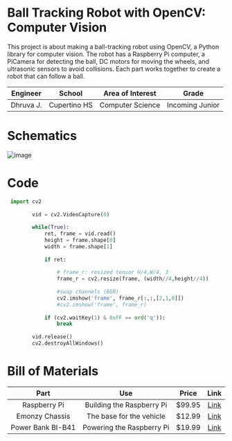 # Ball Tracking Robot with OpenCV: Computer Vision

This project is about making a ball-tracking robot using OpenCV, a Python library for computer vision. The robot has a Raspberry Pi computer, a PiCamera for detecting the ball, DC motors for moving the wheels, and ultrasonic sensors to avoid collisions. Each part works together to create a robot that can follow a ball.

<!---
You should comment out all portions of your portfolio that you have not completed yet, as well as any instructions:

<!--- This is an HTML comment in Markdown -->
<!--- Anything between these symbols will not render on the published site 
-->

|**Engineer** | **School** | **Area of Interest** | **Grade** |
|:--:|:--:|:--:|:--:|
| Dhruva J. | Cupertino HS | Computer Science | Incoming Junior |
<!---
**Replace the BlueStamp logo below with an image of yourself and your completed project. Follow the guide [here](https://tomcam.github.io/least-github-pages/adding-images-github-pages-site.html) if you need help.**

![Headstone Image](logo.svg)
-->

<!---
# Final Milestone

**Don't forget to replace the text below with the embedding for your milestone video. Go to Youtube, click Share -> Embed, and copy and paste the code to replace what's below.**

<iframe width="560" height="315" src="https://www.youtube.com/embed/F7M7imOVGug" title="YouTube video player" frameborder="0" allow="accelerometer; autoplay; clipboard-write; encrypted-media; gyroscope; picture-in-picture; web-share" allowfullscreen></iframe>

For your final milestone, explain the outcome of your project. Key details to include are:
- What you've accomplished since your previous milestone
- What your biggest challenges and triumphs were at BSE
- A summary of key topics you learned about
- What you hope to learn in the future after everything you've learned at BSE



# Second Milestone

**Don't forget to replace the text below with the embedding for your milestone video. Go to Youtube, click Share -> Embed, and copy and paste the code to replace what's below.**

<iframe width="560" height="315" src="https://www.youtube.com/embed/y3VAmNlER5Y" title="YouTube video player" frameborder="0" allow="accelerometer; autoplay; clipboard-write; encrypted-media; gyroscope; picture-in-picture; web-share" allowfullscreen></iframe>

For your second milestone, explain what you've worked on since your previous milestone. You can highlight:
- Technical details of what you've accomplished and how they contribute to the final goal
- What has been surprising about the project so far
- Previous challenges you faced that you overcame
- What needs to be completed before your final milestone 

# First Milestone

**Don't forget to replace the text below with the embedding for your milestone video. Go to Youtube, click Share -> Embed, and copy and paste the code to replace what's below.**

<iframe width="560" height="315" src="https://www.youtube.com/embed/CaCazFBhYKs" title="YouTube video player" frameborder="0" allow="accelerometer; autoplay; clipboard-write; encrypted-media; gyroscope; picture-in-picture; web-share" allowfullscreen></iframe>

For your first milestone, describe what your project is and how you plan to build it. You can include:
- An explanation about the different components of your project and how they will all integrate together
- Technical progress you've made so far
- Challenges you're facing and solving in your future milestones
- What your plan is to complete your project
-->

# Schematics 
<!---
Here's where you'll put images of your schematics. [Tinkercad](https://www.tinkercad.com/blog/official-guide-to-tinkercad-circuits) and [Fritzing](https://fritzing.org/learning/) are both great resoruces to create professional schematic diagrams, though BSE recommends Tinkercad becuase it can be done easily and for free in the browser. 

-->
![image](https://github.com/djoglekar893/Dhruva_BlueStampPortfolio/assets/155853576/3f27e7b8-454a-40a6-b50a-874711f114eb)


# Code


```python
 import cv2
        
        vid = cv2.VideoCapture(0)
        
        while(True):
            ret, frame = vid.read()
            height = frame.shape[0]
            width = frame.shape[1]
            
            if ret:
                
                # frame_r: resized tensor H/4,W/4, 3
                frame_r = cv2.resize(frame, (width//4,height//4))
                
                #swap channels (BGR)
                cv2.imshow('frame', frame_r[:,:,[2,1,0]])
                #cv2.imshow('frame', frame_r)
        
            if (cv2.waitKey(1) & 0xFF == ord('q')):
                break
                
        vid.release()
        cv2.destroyAllWindows()
```

# Bill of Materials

| **Part**            | **Use**                   | **Price** | **Link**                                                                                                                                    |
|:-------------------:|:--------------------------:|:---------:|:------------------------------------------------------------------------------------------------------------------------------------------:|
| Raspberry Pi        | Building the Raspberry Pi  | $99.95    | [Link](https://www.canakit.com/raspberry-pi-4-starter-kit.html)                                                                            |
| Emonzy Chassis      | The base for the vehicle   | $12.99    | [Link](https://www.amazon.com/Smart-Chassis-Motors-Encoder-Battery/dp/B01LXY7CM3/ref=asc_df_B01LXY7CM3/?tag=hyprod-20&linkCode=df0&hvadid=693448563566&hvpos=&hvnetw=g&hvrand=13188769298549160467&hvpone=&hvptwo=&hvqmt=&hvdev=c&hvdvcmdl=&hvlocint=&hvlocphy=9032183&hvtargid=pla-584495246069&psc=1&mcid=3f54405bf4d93ae384d78ef10f75b962&gad_source=1) |
| Power Bank BI-B41   | Powering the Raspberry Pi  | $19.99    | [Link](https://iniushop.com/products/iniu-b41-portable-charger-15w-fast-charging-slimmest-10000mah?variant=43637931147442&currency=USD&utm_medium=product_sync&utm_source=google&utm_content=sag_organic&utm_campaign=sag_organic&gad_source=1&gclid=CjwKCAjwjqWzBhAqEiwAQmtgT1XwMCJbZkhMTRSuZs4hHaQyGw7Jys7nqwnwtI10GClJyrz8Do8syxoCC0AQAvD_BwE) |

<!---
# Other Resources/Examples
One of the best parts about Github is that you can view how other people set up their own work. Here are some past BSE portfolios that are awesome examples. You can view how they set up their portfolio, and you can view their index.md files to understand how they implemented different portfolio components.
- [Example 1](https://trashytuber.github.io/YimingJiaBlueStamp/)
- [Example 2](https://sviatil0.github.io/Sviatoslav_BSE/)
- [Example 3](https://arneshkumar.github.io/arneshbluestamp/)

To watch the BSE tutorial on how to create a portfolio, click here.
-->
